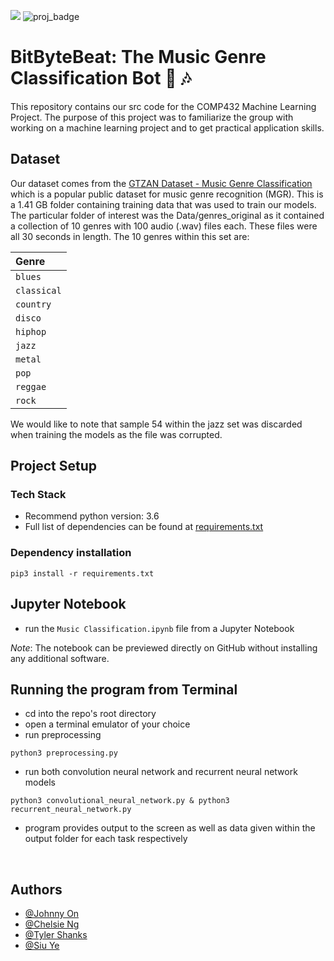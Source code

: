 ![](https://img.shields.io/badge/Code-Python-informational?style=flat&logo=python&logoColor=white&color=2bbc8a)
![proj_badge](https://img.shields.io/badge/Project-ML-brightgreen)

# BitByteBeat: The Music Genre Classification Bot 🤖 🎶
This repository contains our src code for the COMP432 Machine Learning Project. The purpose of this project was to familiarize the group with working on a machine learning project and to get practical application skills.


## Dataset
Our dataset comes from the [GTZAN Dataset - Music Genre Classification](https://www.kaggle.com/andradaolteanu/gtzan-dataset-music-genre-classification/) which is a popular public dataset for music genre recognition (MGR). This is a 1.41 GB folder containing training data that was used to train our models. The particular folder of interest was the Data/genres_original as it contained a collection of 10 genres with 100 audio (.wav) files each. These files were all 30 seconds in length. The 10 genres within this set are:

| Genre       |
| :---------- |
| `blues`     |
| `classical` |
| `country`   |
| `disco`     |
| `hiphop`    |
| `jazz`      |
| `metal`     |
| `pop`       |
| `reggae`    |
| `rock`      |


We would like to note that sample 54 within the jazz set was discarded when training the models as the file was corrupted.

## Project Setup

### Tech Stack

* Recommend python version: 3.6
* Full list of dependencies can be found at [requirements.txt](https://github.com/xkaDachi/COMP432_Music_Genre_Classification/blob/main/requirements.txt)



### Dependency installation
```
pip3 install -r requirements.txt
```


## Jupyter Notebook
- run the `Music Classification.ipynb` file from a Jupyter Notebook

*Note*: The notebook can be previewed directly on GitHub without installing any additional software.



## Running the program from Terminal
- cd into the repo's root directory
- open a terminal emulator of your choice
- run preprocessing
```
python3 preprocessing.py
```
- run both convolution neural network and recurrent neural network models
```
python3 convolutional_neural_network.py & python3 recurrent_neural_network.py
```
- program provides output to the screen as well as data given within the output folder for each task respectively

​

## Authors

- [@Johnny On](https://github.com/xkaDachi)
- [@Chelsie Ng](https://github.com/chelsieng)
- [@Tyler Shanks](https://github.com/HunterShanks)
- [@Siu Ye](https://github.com/SiuYe)

